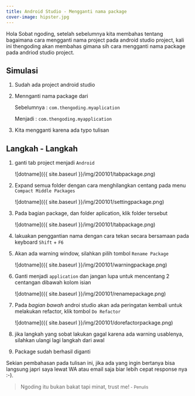 ```yaml
---
title: Android Studio - Mengganti nama package
cover-image: hipster.jpg
---
```


Hola Sobat ngoding, setelah sebelumnya kita membahas tentang bagaimana cara mengganti nama project pada android studio project, kali ini thengoding akan membahas gimana sih cara mengganti nama package pada andriod studio project.
<!--more-->

## Simulasi ##

1. Sudah ada project android studio
   
2. Mennganti nama package dari 
   
   Sebelumnya : `com.thengoding.myaplication`

   Menjadi : `com.thengoding.myapplication`

3. Kita mengganti karena ada typo tulisan

## Langkah - Langkah ##

1. ganti tab project menjadi `Android`
   
   ![dotname]({{ site.baseurl }}/img/200101/tabpackage.png)

2. Expand semua folder dengan cara menghilangkan centang pada menu `Compact Middle Packages`
   
    ![dotname]({{ site.baseurl }}/img/200101/settingpackage.png)

3. Pada bagian package, dan folder aplication, klik folder tersebut
    
    ![dotname]({{ site.baseurl }}/img/200101/tabpackage.png)

4. lakuakan penggantian nama dengan cara tekan secara bersamaan pada keyboard `Shift`  + `F6`
   
5. Akan ada warning window, silahkan pilih tombol `Rename Package`
    
    ![dotname]({{ site.baseurl }}/img/200101/warningpackage.png)

6. Ganti menjadi `application` dan jangan lupa untuk mencentang 2 centangan dibawah kolom isian
   
    ![dotname]({{ site.baseurl }}/img/200101/renamepackage.png)

7. Pada *bagian bawah* androi studio akan ada peringatan kembali untuk melakukan refactor, klik tombol `Do Refactor`
    
    ![dotname]({{ site.baseurl }}/img/200101/dorefactorpackage.png)

8. jika langkah yang sobat lakukan gagal karena ada warning usablenya, silahkan ulangi lagi langkah dari awal 
9.  Package sudah berhasil diganti


Sekian pembahasan pada tulisan ini, jika ada yang ingin bertanya bisa langsung japri saya lewat WA atau email saja biar lebih cepat response nya :-).



>Ngoding itu bukan bakat tapi minat, trust me!<small> - Penulis</small>